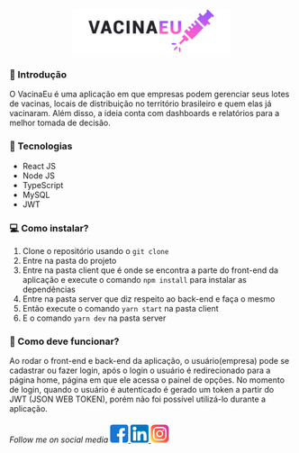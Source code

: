 <div align="center">
    <img src="./client/src/assets/images/logo.png" width="280px" alt="VacinaEu">
</div>

<h3>🏁 Introdução</h3>
<p>O VacinaEu é uma aplicação em que empresas podem gerenciar seus lotes de vacinas, locais de distribuição no território brasileiro e quem elas já vacinaram. Além disso, a ideia conta com dashboards e relatórios para a melhor tomada de decisão.</p>

<h3>🚀 Tecnologias</h3>

- React JS
- Node JS
- TypeScript
- MySQL
- JWT

<h3>&#128187; Como instalar?</h3>

1. Clone o repositório usando o `git clone`
2. Entre na pasta do projeto
3. Entre na pasta client que é onde se encontra a parte do front-end da aplicação e execute o comando `npm install` para instalar as dependências
4. Entre na pasta server que diz respeito ao back-end e faça o mesmo
5. Então execute o comando `yarn start` na pasta client
6. E o comando `yarn dev` na pasta server

<h3>📝 Como deve funcionar?</h3>
<p>Ao rodar o front-end e back-end da aplicação, o usuário(empresa) pode se cadastrar ou fazer login, após o login o usuário é redirecionado para a página home, página em que ele acessa o painel de opções. No momento de login, quando o usuário é autenticado é gerado um token a partir do JWT (JSON WEB TOKEN), porém não foi possível utilizá-lo durante a aplicação.</p>

<h6>
    Follow me on social media 
    <a href="https://www.facebook.com/profile.php?id=100011801194873">
        <img src="./github/facebook.png" />
    </a>
    <a href="https://www.linkedin.com/in/jeffersonsil813/">
        <img src="./github/linkedin.png" />
    </a>
    <a href="https://www.instagram.com/jefferson.sil813/">
        <img src="./github/instagram.png"/>
    </a>
</h6>
